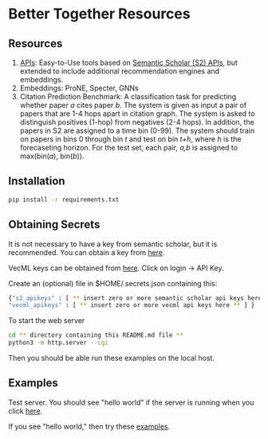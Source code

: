 # Better Together Resources

<h2>Resources</h2>

<ol>
  <li><a href="documentation/api.md">APIs</a>: Easy-to-Use tools based on <a href="https://api.semanticscholar.org/api-docs/">Semantic Scholar (S2) APIs</a>, but extended to include additional recommendation engines and embeddings.</li>
  <li>Embeddings: ProNE, Specter, GNNs</li>
  <li>Citation Prediction Benchmark: A classification task for predicting whether paper <i>a</i> cites paper <i>b</i>.  The system is given as input  a pair of papers that are 1-4 hops apart in citation graph.  The system is asked to distinguish positives (1-hop) from negatives (2-4 hops).  In addition, the papers in S2 are assigned to a time bin (0-99).  The system should train on papers in bins 0 through bin <i>t</i> and test on bin <i>t+h</i>, where <i>h</i> is the forecaseting horizon.  For the test set, each pair, <i>a,b</i> is assigned to max(bin(<i>a</i>), bin(<i>b</i>)).</li>
</ol>

<h2>Installation</h2>

```sh
pip install -r requirements.txt
```


<h2>Obtaining Secrets</h2>

It is not necessary to have a key from semantic scholar, but it is recommended.  You can obtain a key from <a href="https://www.semanticscholar.org/product/api#api-key">here</a>.

<p>
VecML keys can be obtained from  <a href="www.vecml.com">here</a>.  Click on login -> API Key.
</p>

<p>Create an (optional) file in $HOME/.secrets.json containing this:</p>


```sh
{"s2_apikeys" : [ ** insert zero or more semantic scholar api keys here ** ], 
"vecml_apikeys" : [ ** insert zero or more vecml api keys here ** ] }
```

To start the web server

```sh
cd ** directory containing this README.md file **
python3 -m http.server --cgi
```

Then you should be able run these examples on the local host.

<h2>Examples</h2>

Test server.  You should see "hello world" if the server is running when you click <a href="http://0.0.0.0:8000/cgi-bin/api/hello.py">here</a>.

If you see "hello world," then try these <a href="documentation/api.md">examples</a>.
    
